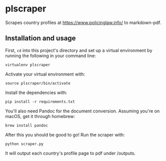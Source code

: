 # plscraper

Scrapes country profiles at https://www.policinglaw.info/ to markdown-pdf.

## Installation and usage

First, `cd` into this project's directory and set up a virtual environment by running the following in your command line:
```
virtualenv plscraper
```
Activate your virtual environment with:
```
source plscraper/bin/activate
```
Install the dependencies with:
```
pip install -r requirements.txt
```
You'll also need Pandoc for the document conversion. Assuming you're on macOS, get it through homebrew:
```
brew install pandoc
```
After this you should be good to go! Run the scraper with:
```
python scraper.py
```
It will output each country's profile page to pdf under /outputs.